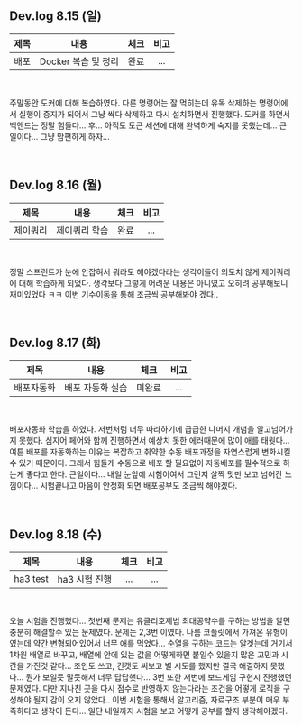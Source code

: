 ## Dev.log 8.15 (일)

  |제목|내용|체크|비고|
|:------:|:------:|:------:|:------:|
|배포|Docker 복습 및 정리|완료|...|

<br />

주말동안 도커에 대해 복습하였다. 다른 명령어는 잘 먹히는데 유독 삭제하는 명령어에서 실행이 중지가 되어서 그냥 싹다 삭제하고 다시 설치하면서 진행했다. 도커를 하면서 백앤드는 정말 힘들다... 후... 아직도 토큰 세션에 대해 완벽하게 숙지를 못했는데... 큰일이다... 그냥 맘편하게 하자...

<br />

## Dev.log 8.16 (월)

  |제목|내용|체크|비고|
|:------:|:------:|:------:|:------:|
|제이쿼리|제이쿼리 학습|완료|...|

<br />

정말 스프린트가 눈에 안잡혀서 뭐라도 해야겠다라는 생각이들어 의도치 않게 제이쿼리에 대해 학습하게 되었다. 생각보다 그렇게 어려운 내용은 아니였고 오히려 공부해보니 재미있었다 ㅋㅋ 이번 기수이동을 통해 조금씩 공부해봐야 겠다..

<br />

## Dev.log 8.17 (화)

  |제목|내용|체크|비고|
|:------:|:------:|:------:|:------:|
|배포자동화|배포 자동화 실습|미완료|...|

<br />

배포자동화 학습을 하였다. 저번처럼 너무 따라하기에 급급한 나머지 개념을 알고넘어가지 못했다. 심지어 페어와 함께 진행하면서 예상치 못한 에러때문에 많이 애를 태웟다... 여튼 배포를 자동화하는 이유는 복잡하고 취약한 수동 배포과정을 자연스럽게 변화시킬수 있기 때문이다. 그래서 힘들게 수동으로 배포 할 필요없이 자동배포를 필수적으로 하는게 좋다고 한다. 큰일이다... 내일 눈앞에 시험이여서 그런지 살짝 맛만 보고 넘어간 느낌이다... 시험끝나고 마음이 안정화 되면 배포공부도 조금씩 해야겠다.

<br />

## Dev.log 8.18 (수)

  |제목|내용|체크|비고|
|:------:|:------:|:------:|:------:|
|ha3 test|ha3 시험 진행|...|...|

<br />

오늘 시험을 진행했다... 첫번째 문제는 유클리호제법 최대공약수를 구하는 방법을 알면 충분히 해결할수 있는 문제였다. 문제는 2,3번 이였다. 나름 코플릿에서 가져온 유형이였는데 약간 변형되어있어서 너무 애를 먹었다... 순열을 구하는 코드는 알겟는데 거기서 1차원 배열로 바꾸고, 배열에 안에 있는 값을 어떻게하면 붙일수 있을지 많은 고민과 시간을 가진것 같다... 조인도 쓰고, 컨캣도 써보고 별 시도를 했지만 결국 해결하지 못했다... 뭔가 보일듯 말듯해서 너무 답답햇다... 3번 또한 저번에 보드게임 구현시 진행했던 문제였다. 다만 지나친 곳을 다시 점수로 반영하지 않는다라는 조건을 어떻게 로직을 구성해야 될지 감이 오지 않았다.. 이번 시험을 통해서 알고리즘, 자료구조 부분이 매우 부족하다고 생각이 든다... 일단 내일까지 시험을 보고 어떻게 공부를 할지 생각해야겠다. 